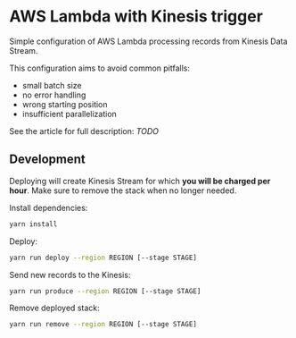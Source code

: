 # AWS Lambda with Kinesis trigger

Simple configuration of AWS Lambda processing records from Kinesis Data Stream.

This configuration aims to avoid common pitfalls:

- small batch size
- no error handling
- wrong starting position
- insufficient parallelization

See the article for full description: *TODO*

## Development

Deploying will create Kinesis Stream for which **you will be charged per hour**.
Make sure to remove the stack when no longer needed.

Install dependencies:

```bash
yarn install
```

Deploy:

```bash
yarn run deploy --region REGION [--stage STAGE]
```

Send new records to the Kinesis:

```bash
yarn run produce --region REGION [--stage STAGE]
```

Remove deployed stack:

```bash
yarn run remove --region REGION [--stage STAGE]
```
